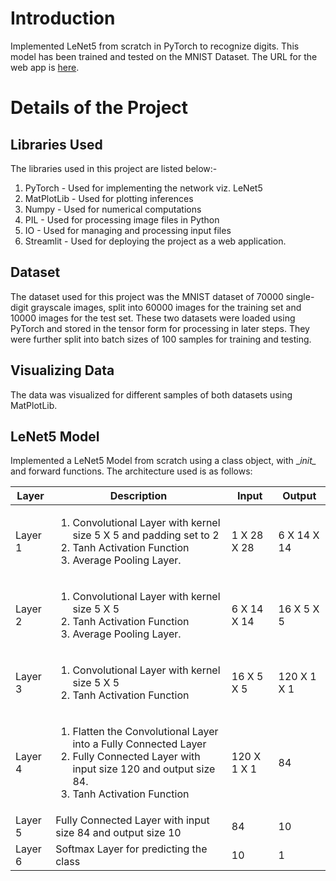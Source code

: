 # Introduction
Implemented LeNet5 from scratch in PyTorch to recognize digits. This model has been trained and tested on the MNIST Dataset. The URL for the web app is [here](https://lenet-digit-recognition-advaitkisar.streamlit.app/).

# Details of the Project
## Libraries Used
The libraries used in this project are listed below:-
1) PyTorch - Used for implementing the network viz. LeNet5
2) MatPlotLib - Used for plotting inferences
3) Numpy - Used for numerical computations
4) PIL - Used for processing image files in Python
5) IO - Used for managing and processing input files
6) Streamlit - Used for deploying the project as a web application.

## Dataset
The dataset used for this project was the MNIST dataset of 70000 single-digit grayscale images, split into 60000 images for the training set and 10000 images for the test set. These two datasets were loaded using PyTorch and stored in the tensor form for processing in later steps. They were further split into batch sizes of 100 samples for training and testing.

## Visualizing Data
The data was visualized for different samples of both datasets using MatPlotLib.

## LeNet5 Model
Implemented a LeNet5 Model from scratch using a class object, with \__init\__ and forward functions. The architecture used is as follows:

| Layer | Description | Input | Output |
| --- | --- | --- | --- |
| Layer 1 | <ol><li>Convolutional Layer with kernel size 5 X 5 and padding set to 2</li><li>Tanh Activation Function</li><li>Average Pooling Layer.</li></ol> | 1 X 28 X 28 | 6 X 14 X 14 |
| Layer 2 | <ol><li>Convolutional Layer with kernel size 5 X 5</li><li>Tanh Activation Function</li><li>Average Pooling Layer.</li></ol> | 6 X 14 X 14 | 16 X 5 X 5 |
| Layer 3 | <ol><li>Convolutional Layer with kernel size 5 X 5</li><li>Tanh Activation Function</li></ol> | 16 X 5 X 5 | 120 X 1 X 1 |
| Layer 4 | <ol><li>Flatten the Convolutional Layer into a Fully Connected Layer</li><li>Fully Connected Layer with input size 120 and output size 84.</li><li>Tanh Activation Function</li></ol> | 120 X 1 X 1 | 84 |
| Layer 5 | Fully Connected Layer with input size 84 and output size 10 | 84 | 10 |
| Layer 6 | Softmax Layer for predicting the class | 10 | 1 |
